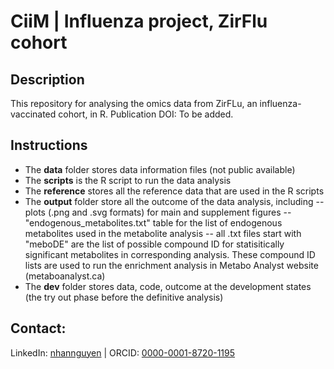 # CiiM | Influenza project, ZirFlu cohort

## Description
This repository for analysing the omics data from ZirFLu, an influenza-vaccinated cohort, in R.
Publication DOI: To be added.

## Instructions
- The **data** folder stores data information files (not public available)
- The **scripts** is the R script to run the data analysis
- The **reference** stores all the reference data that are used in the R scripts
- The **output** folder store all the outcome of the data analysis, including
    -- plots (.png and .svg formats) for main and supplement figures
    -- "endogenous_metabolites.txt" table for the list of endogenous metabolites used in the metabolite analysis
    -- all .txt files start with "meboDE" are the list of possible compound ID for statisitically significant metabolites in corresponding analysis. These compound ID lists are used to run the enrichment analysis in Metabo Analyst website (metaboanalyst.ca)
- The **dev** folder stores data, code, outcome at the development states (the try out phase before the definitive analysis)

## Contact:
LinkedIn:	[nhannguyen](https://www.linkedin.com/in/nhannguyen1412) | ORCID: [0000-0001-8720-1195](https://orcid.org/0000-0001-8720-1195)

